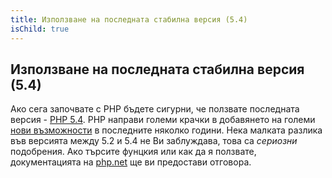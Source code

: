 ```yaml
---
title: Използване на последната стабилна версия (5.4)
isChild: true
---
```


## Използване на последната стабилна версия (5.4)

Ако сега започвате с PHP бъдете сигурни, че ползвате последната версия - [PHP 5.4][php-release]. PHP направи големи крачки в добавянето на големи [нови възможности](#language_highlights) в последните няколко години. Нека малката разлика във версията между 5.2 и 5.4 не Ви заблуждава, това са _сериозни_ подобрения. Ако търсите фунцкия или как да я ползвате, документацията на [php.net][php-docs] ще ви предостави отговора.

[php-release]: http://www.php.net/downloads.php
[php-docs]: http://www.php.net/manual/en/
